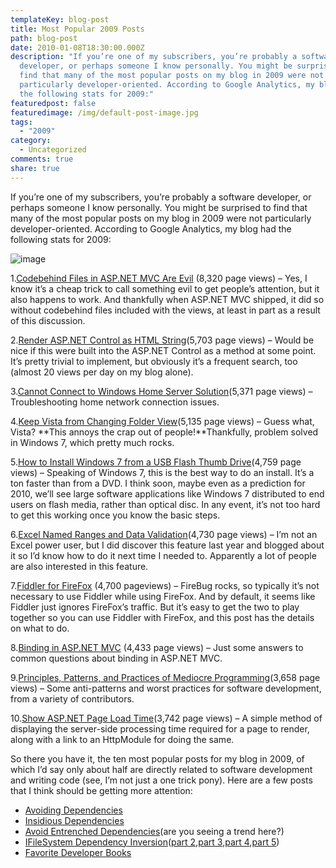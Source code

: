 ```yaml
---
templateKey: blog-post
title: Most Popular 2009 Posts
path: blog-post
date: 2010-01-08T18:30:00.000Z
description: "If you’re one of my subscribers, you’re probably a software
  developer, or perhaps someone I know personally. You might be surprised to
  find that many of the most popular posts on my blog in 2009 were not
  particularly developer-oriented. According to Google Analytics, my blog had
  the following stats for 2009:"
featuredpost: false
featuredimage: /img/default-post-image.jpg
tags:
  - "2009"
category:
  - Uncategorized
comments: true
share: true
---
```

If you’re one of my subscribers, you’re probably a software developer, or perhaps someone I know personally. You might be surprised to find that many of the most popular posts on my blog in 2009 were not particularly developer-oriented. According to Google Analytics, my blog had the following stats for 2009:

![image](https://stevesmithblog.com/files/media/image/WindowsLiveWriter/MostPopular2009Posts_F435/image_3.png "image")

1.[Codebehind Files in ASP.NET MVC Are Evil](http://stevesmithblog.com/blog/codebehind-files-in-asp-net-mvc-are-evil) (8,320 page views) – Yes, I know it’s a cheap trick to call something evil to get people’s attention, but it also happens to work. And thankfully when ASP.NET MVC shipped, it did so without codebehind files included with the views, at least in part as a result of this discussion.

2.[Render ASP.NET Control as HTML String](http://stevesmithblog.com/blog/render-control-as-string)(5,703 page views) – Would be nice if this were built into the ASP.NET Control as a method at some point. It’s pretty trivial to implement, but obviously it’s a frequent search, too (almost 20 views per day on my blog alone).

3.[Cannot Connect to Windows Home Server Solution](http://stevesmithblog.com/blog/cannot-connect-to-windows-home-server-solution)(5,371 page views) – Troubleshooting home network connection issues.

4.[Keep Vista from Changing Folder View](http://stevesmithblog.com/blog/keep-vista-from-changing-folder-view)(5,135 page views) – Guess what, Vista? **This annoys the crap out of people!**Thankfully, problem solved in Windows 7, which pretty much rocks.

5.[How to Install Windows 7 from a USB Flash Thumb Drive](http://stevesmithblog.com/blog/how-to-install-windows-7-from-usb-drive)(4,759 page views) – Speaking of Windows 7, this is the best way to do an install. It’s a ton faster than from a DVD. I think soon, maybe even as a prediction for 2010, we’ll see large software applications like Windows 7 distributed to end users on flash media, rather than optical disc. In any event, it’s not too hard to get this working once you know the basic steps.

6.[Excel Named Ranges and Data Validation](http://stevesmithblog.com/blog/excel-2007-named-ranges-and-data-validation)(4,730 page views) – I’m not an Excel power user, but I did discover this feature last year and blogged about it so I’d know how to do it next time I needed to. Apparently a lot of people are also interested in this feature.

7.[Fiddler for FireFox](http://stevesmithblog.com/blog/fiddler-for-firefox) (4,700 pageviews) – FireBug rocks, so typically it’s not necessary to use Fiddler while using FireFox. And by default, it seems like Fiddler just ignores FireFox’s traffic. But it’s easy to get the two to play together so you can use Fiddler with FireFox, and this post has the details on what to do.

8.[Binding in ASP.NET MVC](http://stevesmithblog.com/blog/binding-in-asp-net-mvc) (4,433 page views) – Just some answers to common questions about binding in ASP.NET MVC.

9.[Principles, Patterns, and Practices of Mediocre Programming](http://stevesmithblog.com/blog/principles-patterns-and-practices-of-mediocre-programming)(3,658 page views) – Some anti-patterns and worst practices for software development, from a variety of contributors.

10.[Show ASP.NET Page Load Time](http://stevesmithblog.com/blog/show-page-load-time)(3,742 page views) – A simple method of displaying the server-side processing time required for a page to render, along with a link to an HttpModule for doing the same.



So there you have it, the ten most popular posts for my blog in 2009, of which I’d say only about half are directly related to software development and writing code (see, I’m not just a one trick pony). Here are a few posts that I think should be getting more attention:

* [Avoiding Dependencies](http://stevesmithblog.com/blog/avoiding-dependencies)
* [Insidious Dependencies](http://stevesmithblog.com/blog/insidious-dependencies)
* [Avoid Entrenched Dependencies](http://stevesmithblog.com/blog/avoid-entrenched-dependencies)(are you seeing a trend here?)
* [IFileSystem Dependency Inversion](http://stevesmithblog.com/blog/ifilesystem-dependency-inversion-part-1)([part 2](http://stevesmithblog.com/blog/ifilesystem-dependency-inversion-part-2),[part 3](http://stevesmithblog.com/blog/ifilesystem-dependency-inversion-part-3),[part 4](http://stevesmithblog.com/blog/ifilesystem-dependency-inversion-part-4),[part 5](http://stevesmithblog.com/blog/ifilesystem-dependency-inversion-part-5))
* [Favorite Developer Books](http://stevesmithblog.com/blog/favorite-developer-books)